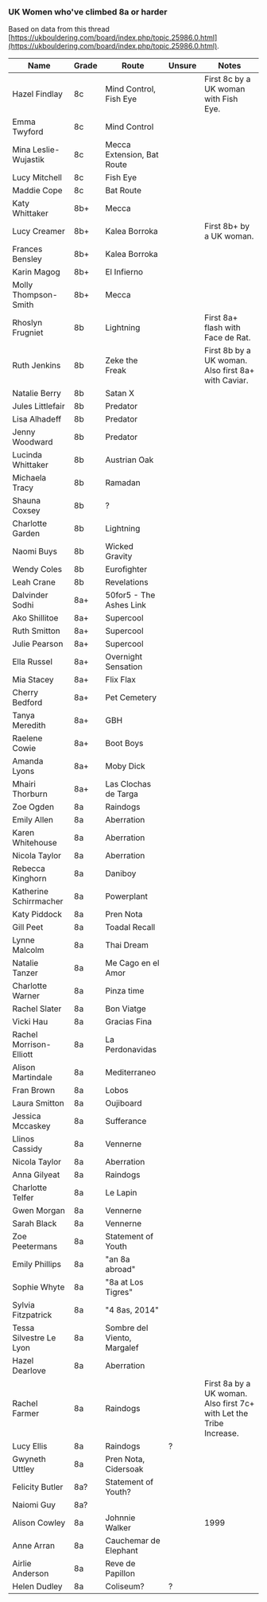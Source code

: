 ### UK Women who've climbed 8a or harder

Based on data from this thread [https://ukbouldering.com/board/index.php/topic,25986.0.html](https://ukbouldering.com/board/index.php/topic,25986.0.html).

| Name | Grade | Route |Unsure|Notes|
|------|-------|-------|------|-----|
|Hazel Findlay|8c|Mind Control, Fish Eye||First 8c by a UK woman with Fish Eye.|
|Emma Twyford|8c|Mind Control|||
|Mina Leslie-Wujastik|8c|Mecca Extension, Bat Route|||
|Lucy Mitchell|8c|Fish Eye|||
|Maddie Cope|8c|Bat Route|||
|Katy Whittaker|8b+|Mecca|||
|Lucy Creamer|8b+|Kalea Borroka||First 8b+ by a UK woman.|
|Frances Bensley|8b+|Kalea Borroka|||
|Karin Magog|8b+|El Infierno|||
|Molly Thompson-Smith|8b+|Mecca|||
|Rhoslyn Frugniet|8b|Lightning||First 8a+ flash with Face de Rat.|
|Ruth Jenkins|8b|Zeke the Freak||First 8b by a UK woman. Also first 8a+ with Caviar.|
|Natalie Berry|8b|Satan X|||
|Jules Littlefair|8b|Predator|||
|Lisa Alhadeff|8b|Predator|||
|Jenny Woodward|8b|Predator|||
|Lucinda Whittaker|8b|Austrian Oak|||
|Michaela Tracy|8b|Ramadan|||
|Shauna Coxsey|8b|?|||
|Charlotte Garden|8b|Lightning|||
|Naomi Buys|8b|Wicked Gravity|||
|Wendy Coles|8b|Eurofighter|||
|Leah Crane|8b|Revelations|||
|Dalvinder Sodhi|8a+|50for5 - The Ashes Link|||
|Ako Shillitoe|8a+|Supercool|||
|Ruth Smitton|8a+|Supercool|||
|Julie Pearson|8a+|Supercool|||
|Ella Russel|8a+|Overnight Sensation|||
|Mia Stacey|8a+|Flix Flax|||
|Cherry Bedford|8a+|Pet Cemetery|||
|Tanya Meredith|8a+|GBH|||
|Raelene Cowie|8a+|Boot Boys|||
|Amanda Lyons|8a+|Moby Dick|||
|Mhairi Thorburn|8a+|Las Clochas de Targa|||
|Zoe Ogden|8a|Raindogs|||
|Emily Allen|8a|Aberration|||
|Karen Whitehouse|8a|Aberration|||
|Nicola Taylor|8a|Aberration|||
|Rebecca Kinghorn|8a|Daniboy|||
|Katherine Schirrmacher|8a|Powerplant|||
|Katy Piddock|8a|Pren Nota|||
|Gill Peet|8a|Toadal Recall|||
|Lynne Malcolm|8a|Thai Dream|||
|Natalie Tanzer|8a|Me Cago en el Amor|||
|Charlotte Warner|8a|Pinza time|||
|Rachel Slater|8a|Bon Viatge|||
|Vicki Hau|8a|Gracias Fina|||
|Rachel Morrison-Elliott|8a|La Perdonavidas|||
|Alison Martindale|8a|Mediterraneo|||
|Fran Brown|8a|Lobos|||
|Laura Smitton|8a|Oujiboard|||
|Jessica Mccaskey|8a|Sufferance|||
|Llinos Cassidy|8a|Vennerne|||
|Nicola Taylor|8a|Aberration|||
|Anna Gilyeat|8a|Raindogs|||
|Charlotte Telfer|8a|Le Lapin|||
|Gwen Morgan|8a|Vennerne|||
|Sarah Black|8a|Vennerne|||
|Zoe Peetermans|8a|Statement of Youth|||
|Emily Phillips|8a|"an 8a abroad"|||
|Sophie Whyte |8a|"8a at Los Tigres"|||
|Sylvia Fitzpatrick|8a|"4 8as, 2014"|||
|Tessa Silvestre Le Lyon|8a|Sombre del Viento, Margalef|||
|Hazel Dearlove|8a|Aberration|||
|Rachel Farmer|8a|Raindogs||First 8a by a UK woman. Also first 7c+ with Let the Tribe Increase.|
|Lucy Ellis|8a|Raindogs|?||
|Gwyneth Uttley|8a|Pren Nota, Cidersoak|||
|Felicity Butler|8a?|Statement of Youth?|||
|Naiomi Guy|8a?||||
|Alison Cowley|8a|Johnnie Walker||1999|
|Anne Arran|8a|Cauchemar de Elephant|||
|Airlie Anderson|8a|Reve de Papillon|||
|Helen Dudley|8a|Coliseum?|?||